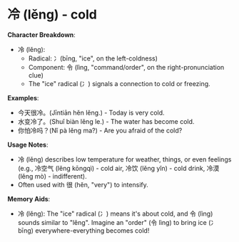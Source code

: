 # **冷 (lěng) - cold**

**Character Breakdown**:  
- 冷 (lěng):
  - Radical: 冫(bīng, "ice", on the left-coldness)
  - Component: 令 (lìng, "command/order", on the right-pronunciation clue)
  - The "ice" radical (冫) signals a connection to cold or freezing.

**Examples**:  
- 今天很冷。(Jīntiān hěn lěng.) - Today is very cold.  
- 水变冷了。(Shuǐ biàn lěng le.) - The water has become cold.  
- 你怕冷吗？(Nǐ pà lěng ma?) - Are you afraid of the cold?

**Usage Notes**:  
- 冷 (lěng) describes low temperature for weather, things, or even feelings (e.g., 冷空气 (lěng kōngqì) - cold air, 冷饮 (lěng yǐn) - cold drink, 冷漠 (lěng mò) - indifferent).  
- Often used with 很 (hěn, "very") to intensify.

**Memory Aids**:  
- 冷 (lěng): The "ice" radical (冫) means it's about cold, and 令 (lìng) sounds similar to "lěng". Imagine an "order" (令 lìng) to bring ice (冫 bīng) everywhere-everything becomes cold!